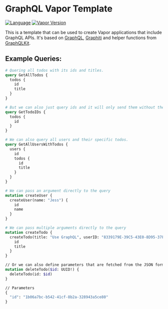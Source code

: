 # GraphQL Vapor Template
[![Language](https://img.shields.io/badge/Swift-5.1-brightgreen.svg)](http://swift.org)
[![Vapor Version](https://img.shields.io/badge/Vapor-4-F6CBCA.svg)](http://vapor.codes)

This is a template that can be used to create Vapor applications that include GraphQL APIs. It's based on [GraphQL](https://github.com/GraphQLSwift/GraphQL), [Graphiti](https://github.com/GraphQLSwift/Graphiti) and helper functions from [GraphQLKit](https://github.com/alexsteinerde/graphql-kit).

## Example Queries:
```graphql
# Quering all todos with its ids and titles.
query GetAllTodos {
  todos {
    id
    title
  }
}

# But we can also just query ids and it will only send them without the title data.
query GetTodoIDs {
  todos {
    id
  }
}

# We can also query all users and their specific todos.
query GetAllUsersWithTodos {
  users {
    id
    todos {
      id
      title
    }
  }
}

# We can pass an argument directly to the query
mutation createUser {
  createUser(name: "Jess") {
    id
    name
  }
}

# We can pass multiple arguments directly to the query
mutation createTodo {
  createTodo(title: "Use GraphQL", userID: "8339179E-39C5-43E0-8D95-37FE6C547970") {
    id
    title
  }
}

// Or we can also define parameters that are fetched from the JSON formatted parameters field below.
mutation deleteTodo($id: UUID!) {
  deleteTodo(id: $id)
}

// Parameters
{
  "id": "1b06a7bc-b542-41cf-8b2a-328943a5ce80"
}
```
